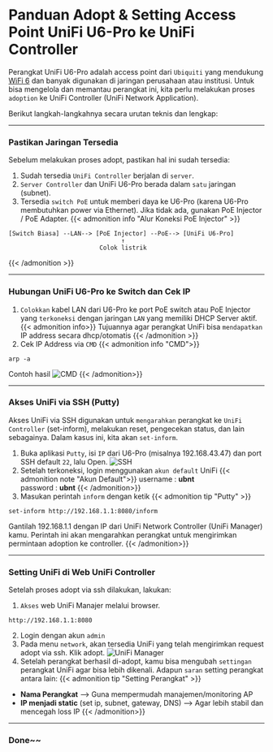 # Panduan Adopt & Setting Access Point UniFi U6-Pro ke UniFi Controller

Perangkat UniFi U6-Pro adalah access point dari `Ubiquiti` yang mendukung <a href="https://www.intel.co.id/content/www/id/id/gaming/resources/wifi-6.html" target="_blank">WiFi 6</a> dan banyak digunakan di jaringan perusahaan atau institusi. Untuk bisa mengelola dan memantau perangkat ini, kita perlu melakukan proses `adoption` ke UniFi Controller (UniFi Network Application).

Berikut langkah-langkahnya secara urutan teknis dan lengkap:

---

<!--more-->

### Pastikan Jaringan Tersedia
Sebelum melakukan proses adopt, pastikan hal ini sudah tersedia:
1. Sudah tersedia `UniFi Controller` berjalan di `server`.
2. `Server Controller` dan UniFi U6-Pro berada dalam `satu` jaringan (subnet).
3. Tersedia `switch PoE` untuk memberi daya ke U6-Pro (karena U6-Pro membutuhkan power via Ethernet). Jika tidak ada, gunakan PoE Injector / PoE Adapter.
{{< admonition info "Alur Koneksi PoE Injector" >}}
```
[Switch Biasa] --LAN--> [PoE Injector] --PoE--> [UniFi U6-Pro]
                               ↑
                         Colok listrik
```
{{< /admonition >}}

---
### Hubungan UniFi U6-Pro ke Switch dan Cek IP
1. `Colokkan` kabel LAN dari U6-Pro ke port PoE switch atau PoE Injector yang `terkoneksi` dengan jaringan `LAN` yang memiliki DHCP Server aktif.
{{< admonition info>}}
Tujuannya agar perangkat UniFi bisa `mendapatkan` IP address secara dhcp/otomatis
{{< /admonition >}}
2. Cek IP Address via `CMD`
{{< admonition info "CMD">}}
```
arp -a
```
Contoh hasil
![](/images/arp-a.png "CMD")
{{< /admonition>}}

---
### Akses UniFi via SSH (Putty)
Akses UniFi via SSH digunakan untuk `mengarahkan` perangkat ke `UniFi Controller` (set-inform), melakukan reset, pengecekan status, dan lain sebagainya. Dalam kasus ini, kita akan `set-inform`.
1. Buka aplikasi `Putty`, isi `IP` dari U6-Pro (misalnya 192.168.43.47) dan port SSH default `22`, lalu Open.
![](/images/putty.png "SSH")
2. Setelah terkoneksi, login menggunakan `akun default` UniFi 
{{< admonition note "Akun Default">}}
username : **ubnt** <br>
password : **ubnt**
{{< /admonition>}}
3. Masukan perintah `inform` dengan ketik
{{< admonition tip "Putty" >}}
```ssh
set-inform http://192.168.1.1:8080/inform
```
Gantilah 192.168.1.1 dengan IP dari UniFi Network Controller (UniFi Manager) kamu.
Perintah ini akan mengarahkan perangkat untuk mengirimkan permintaan adoption ke controller.
{{< /admonition>}}

---
### Setting UniFi di Web UniFi Controller
Setelah proses adopt via ssh dilakukan, lakukan:
1. `Akses` web UniFi Manajer melalui browser. 
```
http://192.168.1.1:8080
```
2. Login dengan akun `admin`
3. Pada menu `network`, akan tersedia UniFi yang telah mengirimkan request adopt via ssh. Klik adopt. 
![](/images/network-u6.png "UniFi Manager")
4. Setelah perangkat berhasil di-adopt, kamu bisa mengubah `settingan` perangkat UniFi agar bisa lebih dikenali. Adapun `saran` setting perangkat antara lain:
{{< admonition tip "Setting Perangkat" >}}
- **Nama Perangkat** --> Guna mempermudah manajemen/monitoring AP
-  **IP menjadi static** (set ip, subnet, gateway, DNS) --> Agar lebih stabil dan mencegah loss IP
{{< /admonition>}}

---
### Done~~
